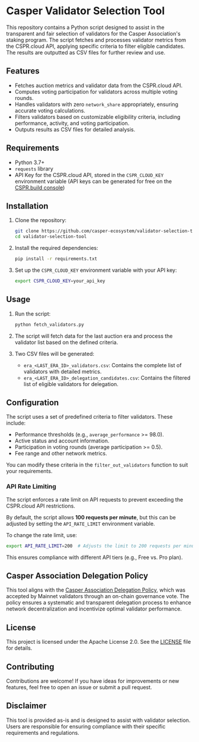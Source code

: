 # Casper Validator Selection Tool

This repository contains a Python script designed to assist in the transparent and fair selection of validators for the Casper Association's staking program. The script fetches and processes validator metrics from the CSPR.cloud API, applying specific criteria to filter eligible candidates. The results are outputted as CSV files for further review and use.

## Features

- Fetches auction metrics and validator data from the CSPR.cloud API.
- Computes voting participation for validators across multiple voting rounds.
- Handles validators with zero `network_share` appropriately, ensuring accurate voting calculations.
- Filters validators based on customizable eligibility criteria, including performance, activity, and voting participation.
- Outputs results as CSV files for detailed analysis.

## Requirements

- Python 3.7+
- `requests` library
- API Key for the CSPR.cloud API, stored in the `CSPR_CLOUD_KEY` environment variable (API keys can be generated for free on the [CSPR.build console](https://console.cspr.build/))

## Installation

1. Clone the repository:
   ```bash
   git clone https://github.com/casper-ecosystem/validator-selection-tool.git
   cd validator-selection-tool
   ```

2. Install the required dependencies:
   ```bash
   pip install -r requirements.txt
   ```

3. Set up the `CSPR_CLOUD_KEY` environment variable with your API key:
   ```bash
   export CSPR_CLOUD_KEY=your_api_key
   ```

## Usage

1. Run the script:
   ```bash
   python fetch_validators.py
   ```

2. The script will fetch data for the last auction era and process the validator list based on the defined criteria.

3. Two CSV files will be generated:
   - `era_<LAST_ERA_ID>_validators.csv`: Contains the complete list of validators with detailed metrics.
   - `era_<LAST_ERA_ID>_delegation_candidates.csv`: Contains the filtered list of eligible validators for delegation.

## Configuration

The script uses a set of predefined criteria to filter validators. These include:

- Performance thresholds (e.g., `average_performance` >= 98.0).
- Active status and account information.
- Participation in voting rounds (average participation >= 0.5).
- Fee range and other network metrics.

You can modify these criteria in the `filter_out_validators` function to suit your requirements.

### API Rate Limiting

The script enforces a rate limit on API requests to prevent exceeding the CSPR.cloud API restrictions.

By default, the script allows **100 requests per minute**, but this can be adjusted by setting the `API_RATE_LIMIT` environment variable.

To change the rate limit, use:

```bash
export API_RATE_LIMIT=200  # Adjusts the limit to 200 requests per minute
```

This ensures compliance with different API tiers (e.g., Free vs. Pro plan).

## Casper Association Delegation Policy

This tool aligns with the [Casper Association Delegation Policy](https://forum.casper.network/t/cvv002-casper-association-delegation-policy/1220), which was accepted by Mainnet validators through an on-chain governance vote. The policy ensures a systematic and transparent delegation process to enhance network decentralization and incentivize optimal validator performance.

## License

This project is licensed under the Apache License 2.0. See the [LICENSE](LICENSE) file for details.

## Contributing

Contributions are welcome! If you have ideas for improvements or new features, feel free to open an issue or submit a pull request.

## Disclaimer

This tool is provided as-is and is designed to assist with validator selection. Users are responsible for ensuring compliance with their specific requirements and regulations.

